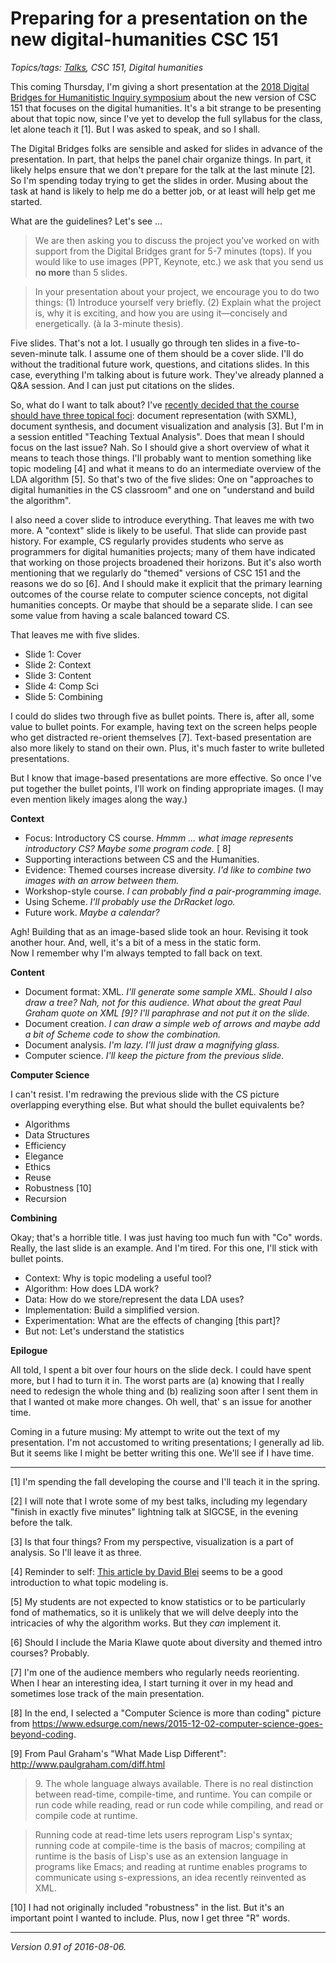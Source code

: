 Preparing for a presentation on the new digital-humanities CSC 151
==================================================================

*Topics/tags: [Talks](index-talks-speeches), CSC 151, Digital humanities*

This coming Thursday, I'm giving a short presentation
at the [2018 Digital Bridges for Humanitistic Inquiry
symposium](https://dbsymposium2018.com/schedule/) about the new version
of CSC 151 that focuses on the digital humanities.  It's a bit strange
to be presenting about that topic now, since I've yet to develop the
full syllabus for the class, let alone teach it [1].  But I was asked
to speak, and so I shall.

The Digital Bridges folks are sensible and asked for slides in advance
of the presentation.  In part, that helps the panel chair organize things.
In part, it likely helps ensure that we don't prepare for the talk at
the last minute [2].  So I'm spending today trying to get the slides in
order.  Musing about the task at hand is likely to help me do a better
job, or at least will help get me started.

What are the guidelines?  Let's see ...

> We are then asking you to discuss the project you’ve worked on with
support from the Digital Bridges grant for 5-7 minutes (tops). If you
would like to use images (PPT, Keynote, etc.) we ask that you send us
**no more** than 5 slides.

> In your presentation about your project, we encourage you to do two
things: (1) Introduce yourself very briefly.  (2) Explain what the
project is, why it is exciting, and how you are using it—concisely
and energetically. (à la 3-minute thesis).

Five slides.  That's not a lot.  I usually go through ten slides in a
five-to-seven-minute talk.  I assume one of them should be a cover slide.
I'll do without the traditional future work, questions, and citations
slides.  In this case, everything I'm talking about is future work.
They've already planned a Q&A session.  And I can just put citations on
the slides.

So, what do I want to talk about?  I've [recently decided that
the course should have three topical foci](csc151-dighum-blurb):
document representation (with SXML), document synthesis, and document
visualization and analysis [3].  But I'm in a session entitled "Teaching
Textual Analysis".  Does that mean I should focus on the last issue?  Nah.
So I should give a short overview of what it means to teach those things.
I'll probably want to mention something like topic modeling [4] and
what it means to do an intermediate overview of the LDA algorithm [5].
So that's two of the five slides: One on "approaches to digital humanities
in the CS classroom" and one on "understand and build the algorithm".

I also need a cover slide to introduce everything.  That leaves me
with two more.  A "context" slide is likely to be useful.  That slide
can provide past history.  For example, CS regularly provides students
who serve as programmers for digital humanities projects; many of them
have indicated that working on those projects broadened their horizons.
But it's also worth mentioning that we regularly do "themed" versions of
CSC 151 and the reasons we do so [6].  And I should make it explicit that
the primary learning outcomes of the course relate to computer science
concepts, not digital humanities concepts.  Or maybe that should be a
separate slide.  I can see some value from having a scale balanced
toward CS.

That leaves me with five slides.

* Slide 1: Cover
* Slide 2: Context
* Slide 3: Content
* Slide 4: Comp Sci
* Slide 5: Combining

I could do slides two through five as bullet points.  There is, after
all, some value to bullet points.  For example, having text on the screen
helps people who get distracted re-orient themselves [7].  Text-based
presentation are also more likely to stand on their own.  Plus, it's
much faster to write bulleted presentations.

But I know that image-based presentations are more effective.  So once
I've put together the bullet points, I'll work on finding appropriate
images.  (I may even mention likely images along the way.)

**Context**

* Focus: Introductory CS course.  *Hmmm ... what image represents introductory
  CS?  Maybe some program code.* [ 8]
* Supporting interactions between CS and the Humanities.  
* Evidence: Themed courses increase diversity.  *I'd like to combine two
  images with an arrow between them.*
* Workshop-style course.  *I can probably find a pair-programming image.*
* Using Scheme.  *I'll probably use the DrRacket logo.*
* Future work.  *Maybe a calendar?*

Agh!  Building that as an image-based slide took an hour.  Revising it
took another hour.  And, well, it's a bit of a mess in the static form.  
Now I remember why I'm always tempted to fall back on text.

**Content**

* Document format: XML.  *I'll generate some sample XML.  Should I
  also draw a tree?  Nah, not for this audience.  What about the great
  Paul Graham quote on XML [9]?  I'll paraphrase and not put it on the
  slide.*
* Document creation.  *I can draw a simple web of arrows and maybe add
  a bit of Scheme code to show the combination.*
* Document analysis.  *I'm lazy.  I'll just draw a magnifying glass.*
* Computer science.  *I'll keep the picture from the previous slide.*

**Computer Science**

I can't resist.  I'm redrawing the previous slide with the CS picture
overlapping everything else.  But what should the bullet equivalents be?

* Algorithms
* Data Structures
* Efficiency
* Elegance
* Ethics
* Reuse
* Robustness [10]
* Recursion

**Combining**

Okay; that's a  horrible title.  I was just having too much fun with
"Co" words.  Really, the last slide is an example.  And I'm tired.
For this one, I'll stick with bullet points.

* Context: Why is topic modeling a useful tool?
* Algorithm: How does LDA work?
* Data: How do we store/represent the data LDA uses?
* Implementation: Build a simplified version.
* Experimentation: What are the effects of changing [this part]?
* But not: Let's understand the statistics  

**Epilogue**

All told, I spent a bit over four hours on the slide deck.  I could have
spent more, but I had to turn it in.  The worst parts are (a) knowing that
I really need to redesign the whole thing and (b) realizing soon after
I sent them in that I wanted ot make more changes.  Oh well, that' s an
issue for another time.

Coming in a future musing: My attempt to write out the text of my
presentation.  I'm not accustomed to writing presentations; I generally
ad lib.  But it seems like I might be better writing this one.  We'll see
if I have time.

---

[1] I'm spending the fall developing the course and I'll teach it in the
spring.

[2] I will note that I wrote some of my best talks, including my legendary
"finish in exactly five minutes" lightning talk at SIGCSE, in the evening
before the talk.

[3] Is that four things?  From my perspective, visualization is a part of
analysis.  So I'll leave it as three.

[4] Reminder to self: [This article by David
Blei](http://journalofdigitalhumanities.org/2-1/topic-modeling-and-digital-humanities-by-david-m-blei/)
seems to be a good introduction to what topic modeling is.

[5] My students are not expected to know statistics or to be particularly
fond of mathematics, so it is unlikely that we will delve deeply into the
intricacies of why the algorithm works.  But they *can* implement it.

[6] Should I include the Maria Klawe quote about diversity and themed
intro courses?  Probably.

[7] I'm one of the audience members who regularly needs reorienting.  When
I hear an interesting idea, I start turning it over in my head and sometimes
lose track of the main presentation.

[8] In the end, I selected a "Computer Science is more than coding" picture
from <https://www.edsurge.com/news/2015-12-02-computer-science-goes-beyond-coding>.

[9] From Paul Graham's "What Made Lisp Different": 
<http://www.paulgraham.com/diff.html>

> 9\. The whole language always available. There is no real distinction between read-time, compile-time, and runtime. You can compile or run code while reading, read or run code while compiling, and read or compile code at runtime.

> Running code at read-time lets users reprogram Lisp's syntax; running code at compile-time is the basis of macros; compiling at runtime is the basis of Lisp's use as an extension language in programs like Emacs; and reading at runtime enables programs to communicate using s-expressions, an idea recently reinvented as XML. 

[10] I had not originally included "robustness" in the list.  But it's
an important point I wanted to include.  Plus, now I get three "R" words.

---

*Version 0.91 of 2016-08-06.*
